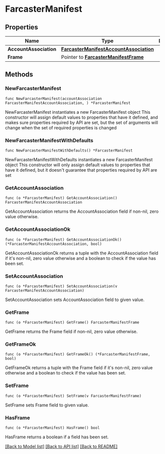 # FarcasterManifest

## Properties

Name | Type | Description | Notes
------------ | ------------- | ------------- | -------------
**AccountAssociation** | [**FarcasterManifestAccountAssociation**](FarcasterManifestAccountAssociation.md) |  | 
**Frame** | Pointer to [**FarcasterManifestFrame**](FarcasterManifestFrame.md) |  | [optional] 

## Methods

### NewFarcasterManifest

`func NewFarcasterManifest(accountAssociation FarcasterManifestAccountAssociation, ) *FarcasterManifest`

NewFarcasterManifest instantiates a new FarcasterManifest object
This constructor will assign default values to properties that have it defined,
and makes sure properties required by API are set, but the set of arguments
will change when the set of required properties is changed

### NewFarcasterManifestWithDefaults

`func NewFarcasterManifestWithDefaults() *FarcasterManifest`

NewFarcasterManifestWithDefaults instantiates a new FarcasterManifest object
This constructor will only assign default values to properties that have it defined,
but it doesn't guarantee that properties required by API are set

### GetAccountAssociation

`func (o *FarcasterManifest) GetAccountAssociation() FarcasterManifestAccountAssociation`

GetAccountAssociation returns the AccountAssociation field if non-nil, zero value otherwise.

### GetAccountAssociationOk

`func (o *FarcasterManifest) GetAccountAssociationOk() (*FarcasterManifestAccountAssociation, bool)`

GetAccountAssociationOk returns a tuple with the AccountAssociation field if it's non-nil, zero value otherwise
and a boolean to check if the value has been set.

### SetAccountAssociation

`func (o *FarcasterManifest) SetAccountAssociation(v FarcasterManifestAccountAssociation)`

SetAccountAssociation sets AccountAssociation field to given value.


### GetFrame

`func (o *FarcasterManifest) GetFrame() FarcasterManifestFrame`

GetFrame returns the Frame field if non-nil, zero value otherwise.

### GetFrameOk

`func (o *FarcasterManifest) GetFrameOk() (*FarcasterManifestFrame, bool)`

GetFrameOk returns a tuple with the Frame field if it's non-nil, zero value otherwise
and a boolean to check if the value has been set.

### SetFrame

`func (o *FarcasterManifest) SetFrame(v FarcasterManifestFrame)`

SetFrame sets Frame field to given value.

### HasFrame

`func (o *FarcasterManifest) HasFrame() bool`

HasFrame returns a boolean if a field has been set.


[[Back to Model list]](../README.md#documentation-for-models) [[Back to API list]](../README.md#documentation-for-api-endpoints) [[Back to README]](../README.md)


